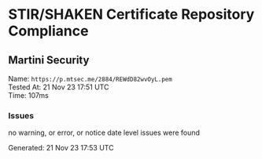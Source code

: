 # STIR/SHAKEN Certificate Repository Compliance

## Martini Security

Name: `https://p.mtsec.me/2884/REWdD82wvOyL.pem`\
Tested At: 21 Nov 23 17:51 UTC\
Time: 107ms

### Issues

no warning, or error, or notice date level issues were found

Generated: 21 Nov 23 17:53 UTC